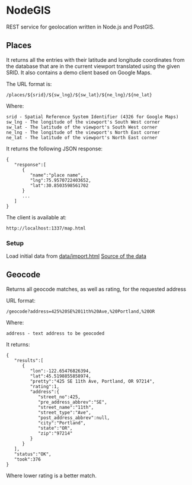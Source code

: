 # NodeGIS
REST service for geolocation written in Node.js and PostGIS.

## Places

It returns all the entries with their latitude and longitude coordinates from the database that are in the current viewport translated using the given SRID. It also contains a demo client based on Google Maps.

The URL format is:

    
    /places/${srid}/${sw_lng}/${sw_lat}/${ne_lng}/${ne_lat}
    

Where:
    
    srid - Spatial Reference System Identifier (4326 for Google Maps)
    sw_lng - The longitude of the viewport's South West corner
    sw_lat - The latitude of the viewport's South West corner
    ne_lng - The longitude of the viewport's North East corner
    ne_lat - The latitude of the viewport's North East corner
    
It returns the following JSON response:
    
    {
       "response":[
          {
             "name":"place name",
             "lng":75.9570722403652,
             "lat":30.8503598561702
          }
          ...
       ]
    }
    
The client is available at:

	http://localhost:1337/map.html
	
### Setup
Load initial data from [data/import.html](https://github.com/adrianbumbas/nodegis/blob/master/data/import.sql)
[Source of the data](http://www.naturalearthdata.com/downloads/10m-cultural-vectors/airports/)

## Geocode

Returns all geocode matches, as well as rating, for the requested address

URL format:

    /geocode?address=425%20SE%2011th%20Ave,%20Portland,%20OR
    
Where:

    address - text address to be geocoded
    
It returns:

    {  
       "results":[  
          {  
             "lon":-122.65476826394,
             "lat":45.5198855858974,
             "pretty":"425 SE 11th Ave, Portland, OR 97214",
             "rating":1,
             "address":{  
                "street_no":425,
                "pre_address_abbrev":"SE",
                "street_name":"11th",
                "street_type":"Ave",
                "post_address_abbrev":null,
                "city":"Portland",
                "state":"OR",
                "zip":"97214"
             }
          }
       ],
       "status":"OK",
       "took":376
    }
    
Where lower rating is a better match.